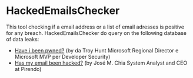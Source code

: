# HackedEmailsChecker
This tool checking if a email address or a list of email adresses is positive for any breach. HackedEmailsChecker do query on the following database of data leaks:
* [Have i been pwned?](https://haveibeenpwned.com/) (by da Troy Hunt Microsoft Regional Director e Microsoft MVP per Developer Security)
* [Has my email been hacked?](https://hacked-emails.com/) (by José M. Chia System Analyst and CEO at Pirendo)
